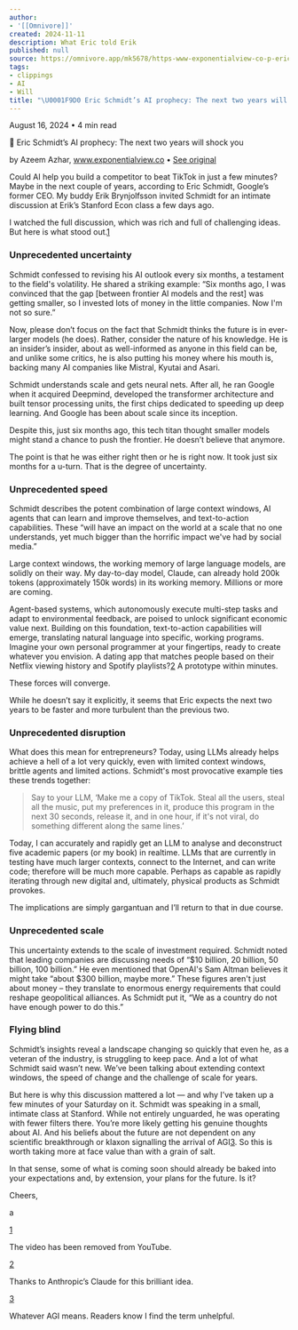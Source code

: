 ```yaml
---
author:
- '[[Omnivore]]'
created: 2024-11-11
description: What Eric told Erik
published: null
source: https://omnivore.app/mk5678/https-www-exponentialview-co-p-eric-schmidts-ai-prophecy-191764ccd40
tags:
- clippings
- AI
- Will
title: "\U0001F9D0 Eric Schmidt’s AI prophecy: The next two years will shock you"
---
```


August 16, 2024 • 4 min read

🧐 Eric Schmidt’s AI prophecy: The next two years will shock you

by Azeem Azhar, www.exponentialview.co • [See original](https://www.exponentialview.co/p/eric-schmidts-ai-prophecy)

Could AI help you build a competitor to beat TikTok in just a few minutes? Maybe in the next couple of years, according to Eric Schmidt, Google’s former CEO. My buddy Erik Brynjolfsson invited Schmidt for an intimate discussion at Erik’s Stanford Econ class a few days ago.

I watched the full discussion, which was rich and full of challenging ideas. But here is what stood out.[1](https://www.exponentialview.co/p/eric-schmidts-ai-prophecy#footnote-1-147752650) 

### **Unprecedented uncertainty**

Schmidt confessed to revising his AI outlook every six months, a testament to the field's volatility. He shared a striking example: “Six months ago, I was convinced that the gap \[between frontier AI models and the rest\] was getting smaller, so I invested lots of money in the little companies. Now I'm not so sure.”

Now, please don’t focus on the fact that Schmidt thinks the future is in ever-larger models (he does). Rather, consider the nature of his knowledge. He is an insider’s insider, about as well-informed as anyone in this field can be, and unlike some critics, he is also putting his money where his mouth is, backing many AI companies like Mistral, Kyutai and Asari.

Schmidt understands scale and gets neural nets. After all, he ran Google when it acquired Deepmind, developed the transformer architecture and built tensor processing units, the first chips dedicated to speeding up deep learning. And Google has been about scale since its inception.

Despite this, just six months ago, this tech titan thought smaller models might stand a chance to push the frontier. He doesn’t believe that anymore. 

The point is that he was either right then or he is right now. It took just six months for a u-turn. That is the degree of uncertainty.

### **Unprecedented speed**

Schmidt describes the potent combination of large context windows, AI agents that can learn and improve themselves, and text-to-action capabilities. These “will have an impact on the world at a scale that no one understands, yet much bigger than the horrific impact we've had by social media.”

Large context windows, the working memory of large language models, are solidly on their way. My day-to-day model, Claude, can already hold 200k tokens (approximately 150k words) in its working memory. Millions or more are coming.

Agent-based systems, which autonomously execute multi-step tasks and adapt to environmental feedback, are poised to unlock significant economic value next. Building on this foundation, text-to-action capabilities will emerge, translating natural language into specific, working programs. Imagine your own personal programmer at your fingertips, ready to create whatever you envision. A dating app that matches people based on their Netflix viewing history and Spotify playlists?[2](https://www.exponentialview.co/p/eric-schmidts-ai-prophecy#footnote-2-147752650) A prototype within minutes.

These forces will converge.

While he doesn’t say it explicitly, it seems that Eric expects the next two years to be faster and more turbulent than the previous two.

### **Unprecedented disruption**

What does this mean for entrepreneurs? Today, using LLMs already helps achieve a hell of a lot very quickly, even with limited context windows, brittle agents and limited actions. Schmidt's most provocative example ties these trends together:

> Say to your LLM, ‘Make me a copy of TikTok. Steal all the users, steal all the music, put my preferences in it, produce this program in the next 30 seconds, release it, and in one hour, if it's not viral, do something different along the same lines.’

Today, I can accurately and rapidly get an LLM to analyse and deconstruct five academic papers (or my book) in realtime. LLMs that are currently in testing have much larger contexts, connect to the Internet, and can write code; therefore will be much more capable. Perhaps as capable as rapidly iterating through new digital and, ultimately, physical products as Schmidt provokes.

The implications are simply gargantuan and I’ll return to that in due course.

### **Unprecedented scale**

This uncertainty extends to the scale of investment required. Schmidt noted that leading companies are discussing needs of “$10 billion, 20 billion, 50 billion, 100 billion.” He even mentioned that OpenAI's Sam Altman believes it might take “about $300 billion, maybe more.” These figures aren't just about money – they translate to enormous energy requirements that could reshape geopolitical alliances. As Schmidt put it, “We as a country do not have enough power to do this.”

### Flying blind

Schmidt’s insights reveal a landscape changing so quickly that even he, as a veteran of the industry, is struggling to keep pace. And a lot of what Schmidt said wasn’t new. We’ve been talking about extending context windows, the speed of change and the challenge of scale for years. 

But here is why this discussion mattered a lot — and why I’ve taken up a few minutes of your Saturday on it. Schmidt was speaking in a small, intimate class at Stanford. While not entirely unguarded, he was operating with fewer filters there. You’re more likely getting his genuine thoughts about AI. And his beliefs about the future are not dependent on any scientific breakthrough or klaxon signalling the arrival of AGI[3](https://www.exponentialview.co/p/eric-schmidts-ai-prophecy#footnote-3-147752650). So this is worth taking more at face value than with a grain of salt.

In that sense, some of what is coming soon should already be baked into your expectations and, by extension, your plans for the future. Is it?

Cheers,

a

[1](https://www.exponentialview.co/p/eric-schmidts-ai-prophecy#footnote-anchor-1-147752650)

The video has been removed from YouTube.

[2](https://www.exponentialview.co/p/eric-schmidts-ai-prophecy#footnote-anchor-2-147752650)

Thanks to Anthropic’s Claude for this brilliant idea.

[3](https://www.exponentialview.co/p/eric-schmidts-ai-prophecy#footnote-anchor-3-147752650)

Whatever AGI means. Readers know I find the term unhelpful.